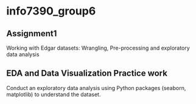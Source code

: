 # info7390_group6

## Assignment1
  Working with Edgar datasets: Wrangling, Pre-processing and exploratory data analysis

## EDA and Data Visualization Practice work

  Conduct an exploratory data analysis using Python packages (seaborn, matplotlib) to understand the dataset.
